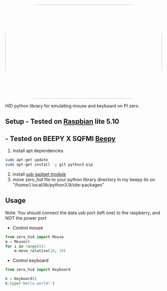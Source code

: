 <img src="https://user-images.githubusercontent.com/61390950/141596451-c3f69064-7152-4d07-80b0-141b60265c02.png" style="width: 500px; height: 300px; border-radius: 100px">

HID python library for emulating mouse and keyboard on PI zero.

## Setup - Tested on [Raspbian](https://www.raspberrypi.com/software/operating-systems/#raspberry-pi-os-32-bit) lite 5.10
##      - Tested on BEEPY X SQFMI [Beepy](https://beepy.sqfmi.com)

1. Install apt dependencies

```bash
sudo apt-get update
sudo apt-get install -y git python3-pip
```  


2. install [usb gadget module](https://github.com/thewh1teagle/zero-hid/tree/main/usb_gadget#usb-gadget-module-configuration-for-zero-hid)
3. move zero_hid file to your python library directory in my beepy its on "/home/<User>/.local/lib/python3.9/site-packages"

## Usage
Note: You should connect the data usb port (left one) to the raspberry, and NOT the power port  
  
- Control mouse
```python
from zero_hid import Mouse
m = Mouse()
for i in range(5):
    m.move_relative(10, 10)
```
- Control keyboard
```python
from zero_hid import Keyboard

k = Keyboard()
k.type('Hello world!')
```
